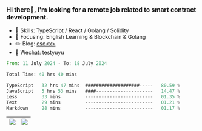 ### Hi there👋, I'm looking for a remote job related to smart contract development.


- 🔨 Skills: TypeScript / React / Golang / Solidity
- 🎯 Focusing: English Learning & Blockchain & Golang
- ✏️ Blog: [esc\<x\>](https://escx.github.io)
- 💬 Wechat: testyuyu


<!--START_SECTION:waka-->

```rust
From: 11 July 2024 - To: 18 July 2024

Total Time: 40 hrs 40 mins

TypeScript   32 hrs 47 mins  ####################-----   80.59 %
JavaScript   5 hrs 53 mins   ####---------------------   14.47 %
Less         33 mins         -------------------------   01.35 %
Text         29 mins         -------------------------   01.21 %
Markdown     28 mins         -------------------------   01.17 %
```

<!--END_SECTION:waka-->


| <img align="center" src="https://github-readme-stats.vercel.app/api/?username=escX&show_icons=true&theme=buefy&hide_border=true&card_width=500" /> | <img align="center" src="https://github-readme-stats.vercel.app/api/top-langs/?username=escX&layout=compact&theme=buefy&hide_border=true&card_width=500" /> |
| ------------- | ------------- |
